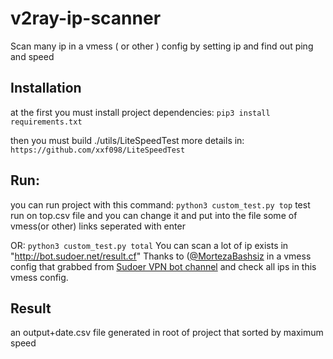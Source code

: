 # v2ray-ip-scanner
Scan many ip in a vmess ( or other ) config by setting ip and find out ping and speed

## Installation
at the first you must install project dependencies:
`pip3 install requirements.txt`


then you must build ./utils/LiteSpeedTest
more details in:
`https://github.com/xxf098/LiteSpeedTest`

## Run:
you can run project with this command:
`python3 custom_test.py top`
test run on top.csv file and you can change it and put into the file some of vmess(or other) links seperated with enter

OR:
`python3 custom_test.py total`
You can scan a lot of ip exists in "http://bot.sudoer.net/result.cf" Thanks to ([@MortezaBashsiz](https://github.com/MortezaBashsiz)
in a vmess config that grabbed from [Sudoer VPN bot channel](https://t.me/Sudoer_VPN_bot) and check all ips in this vmess config.

## Result
an output+date.csv file generated in root of project that sorted by maximum speed 
